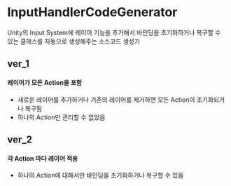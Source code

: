 # InputHandlerCodeGenerator
Unity의 Input System에 레이어 기능을 추가해서 바인딩을 초기화하거나 복구할 수 있는 클래스를 자동으로 생성해주는 소스코드 생성기

## ver_1  
#### 레이어가 모든 Action을 포함  
* 새로운 레이어를 추가하거나 기존의 레이어를 제거하면 모든 Action이 초기화되거나 복구됨
* 하나의 Action만 관리할 수 없었음
  
## ver_2  
#### 각 Action 마다 레이어 적용  
* 하나의 Action에 대해서만 바인딩을 초기화하거나 복구할 수 있음
